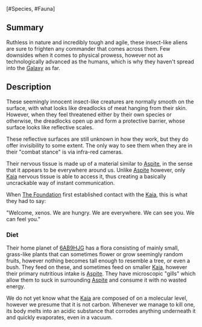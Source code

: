 [#Species, #Fauna]

## Summary

Ruthless in nature and incredibly tough and agile, these insect-like aliens are sure to frighten any commander that comes across them. Few downsides when it comes to physical prowess, however not as technologically advanced as the humans, which is why they haven't spread into the [Galaxy](../../Galaxy/Galaxy.md) as far.

## Description

These seemingly innocent insect-like creatures are normally smooth on the surface, with what looks like dreadlocks of meat hanging from their skin. However, when they feel threatened either by their own species or otherwise, the dreadlocks open up and form a protective barrier, whose surface looks like reflective scales.

These reflective surfaces are still unknown in how they work, but they do offer invisibility to some extent. The only way to see them when they are in their "combat stance" is via infra-red cameras.

Their nervous tissue is made up of a material similar to [Aspite](../../Materials/Aspite.md), in the sense that it appears to be everywhere around us. Unlike [Aspite](../../Materials/Aspite.md) however, only [Kaia](Kaia.md) nervous tissue is able to access it, thus creating a basically uncrackable way of instant communication.

When [The Foundation](../../Factions/The%20Foundation.md) first established contact with the [Kaia](Kaia.md), this is what they had to say:

"Welcome, xenos. We are hungry. We are everywhere. We can see you. We can feel you."

### Diet

Their home planet of [6AB9HJG](../../Planets/6AB9HJG.md) has a flora consisting of mainly small, grass-like plants that can sometimes flower or grow seemingly random fruits, however nothing becomes tall enough to resemble a tree, or even a bush. They feed on these, and sometimes feed on smaller [Kaia](Kaia.md), however their primary nutritious intake is [Aspite](../../Materials/Aspite.md). They have microscopic "gills" which allow them to suck in surrounding [Aspite](../../Materials/Aspite.md) and consume it with no wasted energy.

We do not yet know what the [Kaia](Kaia.md) are composed of on a molecular level, however we presume that it is not carbon. Whenever we manage to kill one, its body melts into an acidic substance that corrodes anything underneath it and quickly evaporates, even in a vacuum.